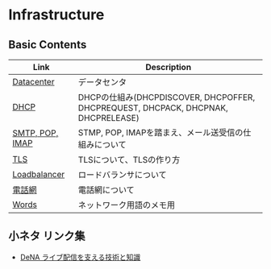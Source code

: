 # Infrastructure


## Basic Contents
| Link | Description |
| --- | --- |
| [Datacenter](datacenter.md)         | データセンタ |
| [DHCP](dhcp.md)                     | DHCPの仕組み(DHCPDISCOVER, DHCPOFFER, DHCPREQUEST, DHCPACK, DHCPNAK, DHCPRELEASE) |
| [SMTP, POP, IMAP](smtp_pop_imap.md) | STMP, POP, IMAPを踏まえ、メール送受信の仕組みについて |
| [TLS](tls.md)                       | TLSについて、TLSの作り方 |
| [Loadbalancer](loadbalancer.md)     | ロードバランサについて |
| [電話網](telephone_network.md)      | 電話網について |
| [Words](words.md)                   | ネットワーク用語のメモ用 |


## 小ネタ リンク集
* [DeNA ライブ配信を支える技術と知識](https://engineer.dena.jp/2018/12/knowledge-for-livestreaming.html)
